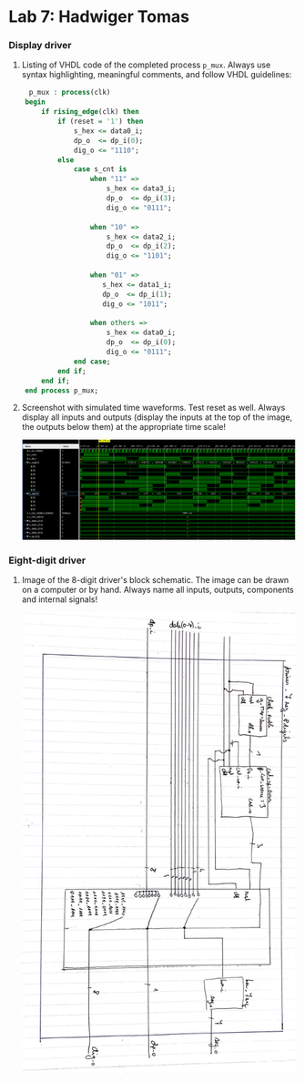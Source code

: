 # Lab 7: Hadwiger Tomas

### Display driver

1. Listing of VHDL code of the completed process `p_mux`. Always use syntax highlighting, meaningful comments, and follow VHDL guidelines:

```vhdl
     p_mux : process(clk)
    begin
        if rising_edge(clk) then
            if (reset = '1') then
                s_hex <= data0_i;
                dp_o  <= dp_i(0);
                dig_o <= "1110";
            else
                case s_cnt is
                    when "11" =>
                        s_hex <= data3_i;
                        dp_o  <= dp_i(3);
                        dig_o <= "0111";

                    when "10" =>
                        s_hex <= data2_i;
                        dp_o  <= dp_i(2);
                        dig_o <= "1101";

                    when "01" =>
                       s_hex <= data1_i;
                       dp_o  <= dp_i(1);
                       dig_o <= "1011";

                    when others =>
                        s_hex <= data0_i;
                        dp_o  <= dp_i(0);
                        dig_o <= "0111";
                end case;
            end if;
        end if;
    end process p_mux;
```

2. Screenshot with simulated time waveforms. Test reset as well. Always display all inputs and outputs (display the inputs at the top of the image, the outputs below them) at the appropriate time scale!

   ![your figure](Images/waveforms.png)

### Eight-digit driver

1. Image of the 8-digit driver's block schematic. The image can be drawn on a computer or by hand. Always name all inputs, outputs, components and internal signals!

   ![your figure](https://github.com/hedweger/digital-electronics-1/blob/main/labs/07-display%20driver/Images/CF1D9BAE-EAC6-4784-BEBA-E1D125E33463.jpeg)

